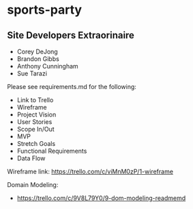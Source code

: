 # sports-party

## Site Developers Extraorinaire
- Corey DeJong
- Brandon Gibbs
- Anthony Cunningham
- Sue Tarazi

Please see requirements.md for the following: 
- Link to Trello
- Wireframe
- Project Vision
- User Stories
- Scope In/Out
- MVP
- Stretch Goals
- Functional Requirements
- Data Flow

Wireframe link: https://trello.com/c/viMnM0zP/1-wireframe

Domain Modeling: 
- https://trello.com/c/9V8L79Y0/9-dom-modeling-readmemd
